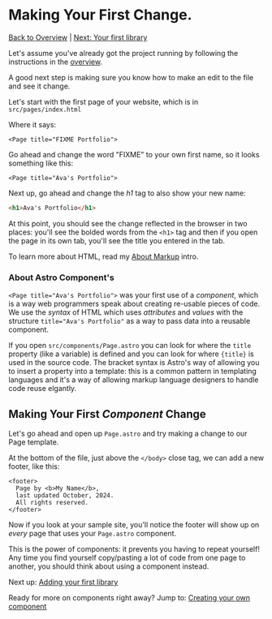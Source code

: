 # Making Your First Change.

[Back to Overview](../README.md) | [Next: Your first library](./3-library-instructions.md) 

Let's assume you've already got the project running by following
the instructions in the [overview](./1-overview.md).

A good next step is making sure you know how to make an edit to the file and see it change.

Let's start with the first page of your website, which is in `src/pages/index.html`

Where it says:

```astro
<Page title="FIXME Portfolio">
```

Go ahead and change the word "FIXME" to your own first name, so it looks something like this:

```astro
<Page title="Ava's Portfolio">
```

Next up, go ahead and change the _h1_ tag to also show your new name:

```html
<h1>Ava's Portfolio</h1>
```

At this point, you should see the change reflected in the browser in two places: you'll see the bolded
words from the `<h1>` tag and then if you open the page in its own tab, you'll see the title you entered
in the tab.

To learn more about HTML, read my [About Markup](./A-about-markup.md) intro.

### About Astro Component's

`<Page title="Ava's Portfolio">` was your first use of a _component_, which is a way web programmers
speak about creating re-usable pieces of code. We use the _syntax_ of HTML which uses _attributes_ and _values_
with the structure `title="Ava's Portfolio"` as a way to pass data into a reusable component.

If you open `src/components/Page.astro` you can look for where the `title` property (like a variable) is
defined and you can look for where `{title}` is used in the source code. The bracket syntax is Astro's
way of allowing you to insert a property into a template: this is a common pattern in templating languages
and it's a way of allowing markup language designers to handle code reuse elgantly.

## Making Your First *Component* Change

Let's go ahead and open up `Page.astro` and try
making a change to our Page template.

At the bottom of the file, just above the `</body>`
close tag, we can add a new footer, like this:

```astro
<footer>
  Page by <b>My Name</b>, 
  last updated October, 2024.
  All rights reserved.
</footer>
```

Now if you look at your sample site, you'll notice
the footer will show up on *every* page that uses 
your `Page.astro` component. 

This is the power of components: it prevents you having
to repeat yourself! Any time you find yourself copy/pasting a lot of code from one page to another, you should
think about using a component instead.

Next up: [Adding your first library](./3-library-instructions.md)

Ready for more on components right away?
Jump to: [Creating your own component](./5-create-component.md)